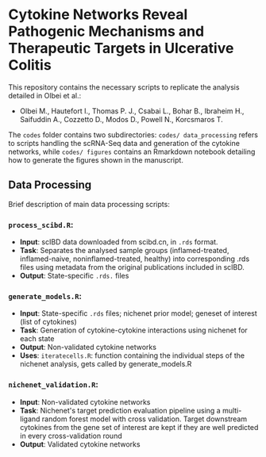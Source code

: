 # Cytokine Networks Reveal Pathogenic Mechanisms and Therapeutic Targets in Ulcerative Colitis

This repository contains the necessary scripts to replicate the analysis detailed in Olbei et al.:
- Olbei M., Hautefort I., Thomas P. J., Csabai L., Bohar B., Ibraheim H., Saifuddin A., Cozzetto D., Modos D., Powell N., Korcsmaros T.

The `codes` folder contains two subdirectories: `codes/ data_processing` refers to scripts handling the scRNA-Seq data and generation of the cytokine networks, while `codes/ figures` contains an Rmarkdown notebook detailing how to generate the figures shown in the manuscript.

## Data Processing
Brief description of main data processing scripts:
### `process_scibd.R`: 
- **Input**: scIBD data downloaded from scibd.cn, in `.rds` format. 
- **Task**: Separates the analysed sample groups (inflamed-treated, inflamed-naive, noninflamed-treated, healthy) into corresponding .rds files using metadata from the original publications included in scIBD. 
- **Output**: State-specific `.rds.` files

### `generate_models.R`: 
- **Input**: State-specific `.rds` files; nichenet prior model; geneset of interest (list of cytokines)
- **Task**: Generation of cytokine-cytokine interactions using nichenet for each state
- **Output**: Non-validated cytokine networks
- **Uses**: `iteratecells.R`: function containing the individual steps of the nichenet analysis, gets called by generate_models.R

### `nichenet_validation.R`: 
- **Input**: Non-validated cytokine networks
- **Task**: Nichenet's target prediction evaluation pipeline using a multi-ligand random forest model with cross validation. Target downstream cytokines from the gene set of interest are kept if they are well predicted in every cross-validation round
- **Output**: Validated cytokine networks
